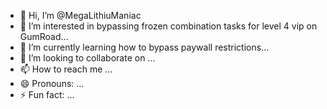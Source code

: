 - 👋 Hi, I’m @MegaLithiuManiac
- 👀 I’m interested in bypassing frozen combination tasks for level 4 vip on GumRoad...
- 🌱 I’m currently learning how to bypass paywall restrictions...
- 💞️ I’m looking to collaborate on ...
- 📫 How to reach me ...
- 😄 Pronouns: ...
- ⚡ Fun fact: ...

<!---
MegaLithiuManiac/MegaLithiuManiac is a ✨ special ✨ repository because its `README.md` (this file) appears on your GitHub profile.
You can click the Preview link to take a look at your changes.
--->

